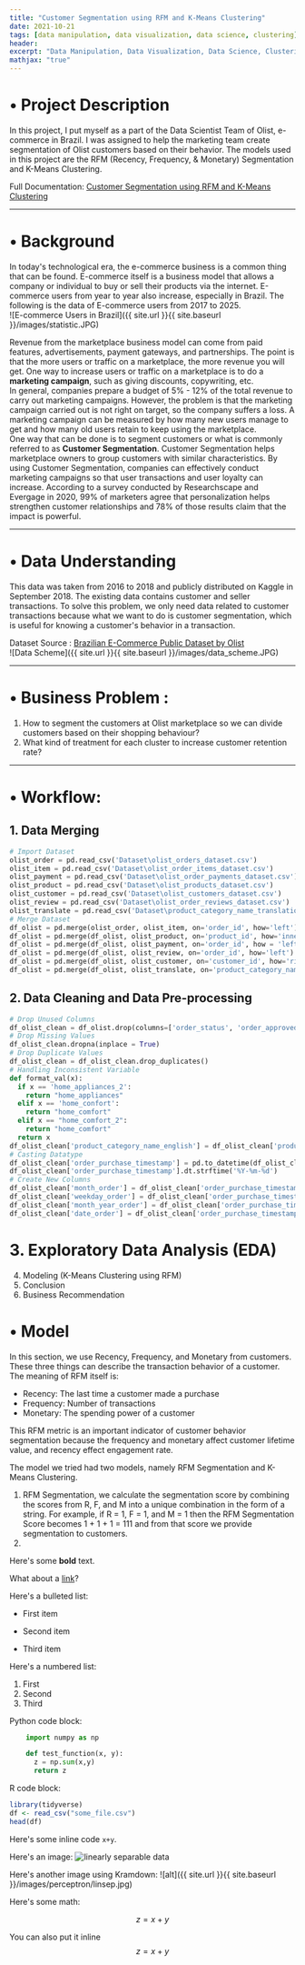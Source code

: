 ```yaml
---
title: "Customer Segmentation using RFM and K-Means Clustering"
date: 2021-10-21
tags: [data manipulation, data visualization, data science, clustering]
header:
excerpt: "Data Manipulation, Data Visualization, Data Science, Clustering"
mathjax: "true"
---
```


# • Project Description 
In this project, I put myself as a part of the Data Scientist Team of Olist, e-commerce in Brazil. I was assigned to help the marketing team create segmentation of Olist customers based on their behavior. The models used in this project are the RFM (Recency, Frequency, & Monetary) Segmentation and K-Means Clustering.   

Full Documentation: [Customer Segmentation using RFM and K-Means Clustering](https://github.com/ariqmuh/Portfolios/tree/main/Customer_Segmentation_using_RFM_and_KMeans_Clustering)   

---

# • Background 
 
    
In today's technological era, the e-commerce business is a common thing that can be found. E-commerce itself is a business model that allows a company or individual to buy or sell their products via the internet. E-commerce users from year to year also increase, especially in Brazil. The following is the data of E-commerce users from 2017 to 2025.   
![E-commerce Users in Brazil]({{ site.url }}{{ site.baseurl }}/images/statistic.JPG)    

Revenue from the marketplace business model can come from paid features, advertisements, payment gateways, and partnerships. The point is that the more users or traffic on a marketplace, the more revenue you will get. One way to increase users or traffic on a marketplace is to do a **marketing campaign**, such as giving discounts, copywriting, etc.    
In general, companies prepare a budget of 5% - 12% of the total revenue to carry out marketing campaigns. However, the problem is that the marketing campaign carried out is not right on target, so the company suffers a loss. A marketing campaign can be measured by how many new users manage to get and how many old users retain to keep using the marketplace.         
One way that can be done is to segment customers or what is commonly referred to as **Customer Segmentation**. Customer Segmentation helps marketplace owners to group customers with similar characteristics. By using Customer Segmentation, companies can effectively conduct marketing campaigns so that user transactions and user loyalty can increase. According to a survey conducted by Researchscape and Evergage in 2020, 99% of marketers agree that personalization helps strengthen customer relationships and 78% of those results claim that the impact is powerful.    

---
    
# • Data Understanding
This data was taken from 2016 to 2018 and publicly distributed on Kaggle in September 2018. The existing data contains customer and seller transactions. To solve this problem, we only need data related to customer transactions because what we want to do is customer segmentation, which is useful for knowing a customer's behavior in a transaction.  

Dataset Source : [Brazilian E-Commerce Public Dataset by Olist](https://www.kaggle.com/olistbr/brazilian-ecommerce)     
![Data Scheme]({{ site.url }}{{ site.baseurl }}/images/data_scheme.JPG)  

---

# • Business Problem :

1. How to segment the customers at Olist marketplace so we can divide customers based on their shopping behaviour?
2. What kind of treatment for each cluster to increase customer retention rate?

---

# • Workflow:
## 1. Data Merging
```python
# Import Dataset
olist_order = pd.read_csv('Dataset\olist_orders_dataset.csv')
olist_item = pd.read_csv('Dataset\olist_order_items_dataset.csv')
olist_payment = pd.read_csv('Dataset\olist_order_payments_dataset.csv')
olist_product = pd.read_csv('Dataset\olist_products_dataset.csv')
olist_customer = pd.read_csv('Dataset\olist_customers_dataset.csv')
olist_review = pd.read_csv('Dataset\olist_order_reviews_dataset.csv')
olist_translate = pd.read_csv('Dataset\product_category_name_translation.csv')
# Merge Dataset
df_olist = pd.merge(olist_order, olist_item, on='order_id', how='left')
df_olist = pd.merge(df_olist, olist_product, on='product_id', how='inner')
df_olist = pd.merge(df_olist, olist_payment, on='order_id', how = 'left')
df_olist = pd.merge(df_olist, olist_review, on='order_id', how='left')
df_olist = pd.merge(df_olist, olist_customer, on='customer_id', how='right')
df_olist = pd.merge(df_olist, olist_translate, on='product_category_name', how='inner')
```

## 2. Data Cleaning and Data Pre-processing
```python
# Drop Unused Columns
df_olist_clean = df_olist.drop(columns=['order_status', 'order_approved_at', 'order_delivered_customer_date', 'order_delivered_carrier_date','order_delivered_customer_date', 'order_estimated_delivery_date', 'seller_id', 'shipping_limit_date','product_category_name', 'product_name_lenght', 'product_description_lenght', 'product_weight_g', 'product_length_cm', 'product_height_cm', 'product_width_cm', 'payment_installments','review_id', 'review_comment_title', 'review_comment_message', 'review_creation_date', 'review_answer_timestamp', 'customer_id', 'customer_city', 'customer_state', 'product_photos_qty', 'freight_value', 'payment_sequential'])
# Drop Missing Values
df_olist_clean.dropna(inplace = True)
# Drop Duplicate Values
df_olist_clean = df_olist_clean.drop_duplicates()
# Handling Inconsistent Variable
def format_val(x):
  if x == 'home_appliances_2':
    return "home_appliances"
  elif x == 'home_confort':
    return "home_comfort"
  elif x == "home_comfort_2":
    return "home_comfort"
  return x
df_olist_clean['product_category_name_english'] = df_olist_clean['product_category_name_english'].apply(format_val)
# Casting Datatype
df_olist_clean['order_purchase_timestamp'] = pd.to_datetime(df_olist_clean['order_purchase_timestamp'])
df_olist_clean['order_purchase_timestamp'].dt.strftime('%Y-%m-%d')
# Create New Columns
df_olist_clean['month_order'] = df_olist_clean['order_purchase_timestamp'].dt.month_name()
df_olist_clean['weekday_order'] = df_olist_clean['order_purchase_timestamp'].dt.day_name()
df_olist_clean['month_year_order'] = df_olist_clean['order_purchase_timestamp'].dt.to_period('M').astype(str)
df_olist_clean['date_order'] = df_olist_clean['order_purchase_timestamp'].dt.day
```

# 3. Exploratory Data Analysis (EDA)

4. Modeling (K-Means Clustering using RFM)
5. Conclusion
6. Business Recommendation

# • Model
In this section, we use Recency, Frequency, and Monetary from customers. These three things can describe the transaction behavior of a customer. The meaning of RFM itself is:  

- Recency: The last time a customer made a purchase  
- Frequency: Number of transactions  
- Monetary: The spending power of a customer  

This RFM metric is an important indicator of customer behavior segmentation because the frequency and monetary affect customer lifetime value, and recency effect engagement rate.  

The model we tried had two models, namely RFM Segmentation and K-Means Clustering. 

1. RFM Segmentation, we calculate the segmentation score by combining the scores from R, F, and M into a unique combination in the form of a string. For example, if R = 1, F = 1, and M = 1 then the RFM Segmentation Score becomes 1 + 1 + 1 = 111 and from that score we provide segmentation to customers.
2. 




Here's some **bold** text.

What about a [link](https://github.com/dataoptimal)?

Here's a bulleted list:
* First item
+ Second item
- Third item

Here's a numbered list:
1. First
2. Second
3. Third

Python code block:
```python
    import numpy as np

    def test_function(x, y):
      z = np.sum(x,y)
      return z
```

R code block:
```r
library(tidyverse)
df <- read_csv("some_file.csv")
head(df)
```

Here's some inline code `x+y`.

Here's an image:
<img src="{{ site.url }}{{ site.baseurl }}/images/perceptron/linsep.jpg" alt="linearly separable data">

Here's another image using Kramdown:
![alt]({{ site.url }}{{ site.baseurl }}/images/perceptron/linsep.jpg)

Here's some math:

$$z=x+y$$

You can also put it inline $$z=x+y$$
